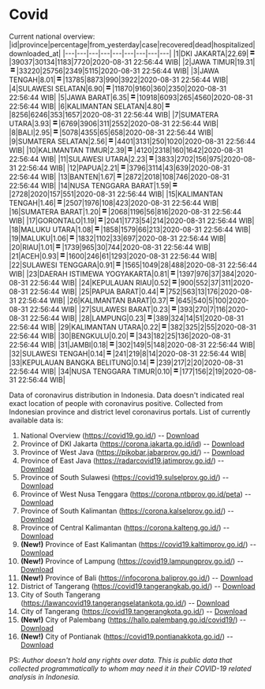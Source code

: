 # Covid
Current national overview:
|id|province|percentage|from_yesterday|case|recovered|dead|hospitalized|downloaded_at|
|---|---|---|---|---|---|---|---|---|
|1|DKI JAKARTA|22.69|![equal](https://github.com/ariefrachmannn/covid/raw/master/img/rsz_equal.png)|39037|30134|1183|7720|2020-08-31 22:56:44 WIB|
|2|JAWA TIMUR|19.31|![equal](https://github.com/ariefrachmannn/covid/raw/master/img/rsz_equal.png)|33220|25756|2349|5115|2020-08-31 22:56:44 WIB|
|3|JAWA TENGAH|8.01|![equal](https://github.com/ariefrachmannn/covid/raw/master/img/rsz_equal.png)|13785|8873|990|3922|2020-08-31 22:56:44 WIB|
|4|SULAWESI SELATAN|6.90|![equal](https://github.com/ariefrachmannn/covid/raw/master/img/rsz_equal.png)|11870|9160|360|2350|2020-08-31 22:56:44 WIB|
|5|JAWA BARAT|6.35|![equal](https://github.com/ariefrachmannn/covid/raw/master/img/rsz_equal.png)|10918|6093|265|4560|2020-08-31 22:56:44 WIB|
|6|KALIMANTAN SELATAN|4.80|![equal](https://github.com/ariefrachmannn/covid/raw/master/img/rsz_equal.png)|8256|6246|353|1657|2020-08-31 22:56:44 WIB|
|7|SUMATERA UTARA|3.93|![equal](https://github.com/ariefrachmannn/covid/raw/master/img/rsz_equal.png)|6769|3906|311|2552|2020-08-31 22:56:44 WIB|
|8|BALI|2.95|![equal](https://github.com/ariefrachmannn/covid/raw/master/img/rsz_equal.png)|5078|4355|65|658|2020-08-31 22:56:44 WIB|
|9|SUMATERA SELATAN|2.56|![equal](https://github.com/ariefrachmannn/covid/raw/master/img/rsz_equal.png)|4401|3131|250|1020|2020-08-31 22:56:44 WIB|
|10|KALIMANTAN TIMUR|2.39|![equal](https://github.com/ariefrachmannn/covid/raw/master/img/rsz_equal.png)|4120|2318|160|1642|2020-08-31 22:56:44 WIB|
|11|SULAWESI UTARA|2.23|![equal](https://github.com/ariefrachmannn/covid/raw/master/img/rsz_equal.png)|3833|2702|156|975|2020-08-31 22:56:44 WIB|
|12|PAPUA|2.21|![equal](https://github.com/ariefrachmannn/covid/raw/master/img/rsz_equal.png)|3796|3114|43|639|2020-08-31 22:56:44 WIB|
|13|BANTEN|1.67|![equal](https://github.com/ariefrachmannn/covid/raw/master/img/rsz_equal.png)|2872|2018|108|746|2020-08-31 22:56:44 WIB|
|14|NUSA TENGGARA BARAT|1.59|![equal](https://github.com/ariefrachmannn/covid/raw/master/img/rsz_equal.png)|2728|2020|157|551|2020-08-31 22:56:44 WIB|
|15|KALIMANTAN TENGAH|1.46|![equal](https://github.com/ariefrachmannn/covid/raw/master/img/rsz_equal.png)|2507|1976|108|423|2020-08-31 22:56:44 WIB|
|16|SUMATERA BARAT|1.20|![equal](https://github.com/ariefrachmannn/covid/raw/master/img/rsz_equal.png)|2068|1196|56|816|2020-08-31 22:56:44 WIB|
|17|GORONTALO|1.19|![equal](https://github.com/ariefrachmannn/covid/raw/master/img/rsz_equal.png)|2041|1773|54|214|2020-08-31 22:56:44 WIB|
|18|MALUKU UTARA|1.08|![equal](https://github.com/ariefrachmannn/covid/raw/master/img/rsz_equal.png)|1858|1579|66|213|2020-08-31 22:56:44 WIB|
|19|MALUKU|1.06|![equal](https://github.com/ariefrachmannn/covid/raw/master/img/rsz_equal.png)|1832|1102|33|697|2020-08-31 22:56:44 WIB|
|20|RIAU|1.01|![equal](https://github.com/ariefrachmannn/covid/raw/master/img/rsz_equal.png)|1739|965|30|744|2020-08-31 22:56:44 WIB|
|21|ACEH|0.93|![equal](https://github.com/ariefrachmannn/covid/raw/master/img/rsz_equal.png)|1600|246|61|1293|2020-08-31 22:56:44 WIB|
|22|SULAWESI TENGGARA|0.91|![equal](https://github.com/ariefrachmannn/covid/raw/master/img/rsz_equal.png)|1565|1049|28|488|2020-08-31 22:56:44 WIB|
|23|DAERAH ISTIMEWA YOGYAKARTA|0.81|![equal](https://github.com/ariefrachmannn/covid/raw/master/img/rsz_equal.png)|1397|976|37|384|2020-08-31 22:56:44 WIB|
|24|KEPULAUAN RIAU|0.52|![equal](https://github.com/ariefrachmannn/covid/raw/master/img/rsz_equal.png)|900|552|37|311|2020-08-31 22:56:44 WIB|
|25|PAPUA BARAT|0.44|![equal](https://github.com/ariefrachmannn/covid/raw/master/img/rsz_equal.png)|752|563|13|176|2020-08-31 22:56:44 WIB|
|26|KALIMANTAN BARAT|0.37|![equal](https://github.com/ariefrachmannn/covid/raw/master/img/rsz_equal.png)|645|540|5|100|2020-08-31 22:56:44 WIB|
|27|SULAWESI BARAT|0.23|![equal](https://github.com/ariefrachmannn/covid/raw/master/img/rsz_equal.png)|393|270|7|116|2020-08-31 22:56:44 WIB|
|28|LAMPUNG|0.23|![equal](https://github.com/ariefrachmannn/covid/raw/master/img/rsz_equal.png)|389|324|14|51|2020-08-31 22:56:44 WIB|
|29|KALIMANTAN UTARA|0.22|![equal](https://github.com/ariefrachmannn/covid/raw/master/img/rsz_equal.png)|382|325|2|55|2020-08-31 22:56:44 WIB|
|30|BENGKULU|0.20|![equal](https://github.com/ariefrachmannn/covid/raw/master/img/rsz_equal.png)|343|182|25|136|2020-08-31 22:56:44 WIB|
|31|JAMBI|0.18|![equal](https://github.com/ariefrachmannn/covid/raw/master/img/rsz_equal.png)|302|149|5|148|2020-08-31 22:56:44 WIB|
|32|SULAWESI TENGAH|0.14|![equal](https://github.com/ariefrachmannn/covid/raw/master/img/rsz_equal.png)|241|219|8|14|2020-08-31 22:56:44 WIB|
|33|KEPULAUAN BANGKA BELITUNG|0.14|![equal](https://github.com/ariefrachmannn/covid/raw/master/img/rsz_equal.png)|239|217|2|20|2020-08-31 22:56:44 WIB|
|34|NUSA TENGGARA TIMUR|0.10|![equal](https://github.com/ariefrachmannn/covid/raw/master/img/rsz_equal.png)|177|156|2|19|2020-08-31 22:56:44 WIB|

Data of coronavirus distribution in Indonesia. Data doesn't indicated real exact location of people with coronavirus positive. Collected from Indonesian province and district level coronavirus portals. List of currently available data is:
1. National Overview (https://covid19.go.id/) -- [Download](https://www.dropbox.com/s/66ly270fw4y76fx/covid_nasional.csv?dl=0)
2. Province of DKI Jakarta (https://corona.jakarta.go.id/id) -- [Download](https://riwayat-file-covid-19-dki-jakarta-jakartagis.hub.arcgis.com/)
3. Province of West Java (https://pikobar.jabarprov.go.id/) -- [Download](https://www.dropbox.com/s/alg0zp60fylq6cn/covid_jabar.csv?dl=0)
4. Province of East Java (https://radarcovid19.jatimprov.go.id/) -- [Download](https://www.dropbox.com/sh/e7vtgcnl4ckbvr4/AADo9UMRDZvrhHn66qTHZOvNa?dl=0)
5. Province of South Sulawesi (https://covid19.sulselprov.go.id/) -- [Download](https://www.dropbox.com/s/z5ek23lwcztj7z7/covid_sulsel.csv?dl=0)
6. Province of West Nusa Tenggara (https://corona.ntbprov.go.id/peta) -- [Download](https://www.dropbox.com/s/4p2k93n42xx0c00/covid_ntb.csv?dl=0)
7. Province of South Kalimantan (https://corona.kalselprov.go.id/) -- [Download](https://www.dropbox.com/sh/7aa2kvz8lb04pzz/AADH1Oj5oFMw2mp-D3JStPRsa?dl=0)
8. Province of Central Kalimantan (https://corona.kalteng.go.id/) -- [Download](https://www.dropbox.com/s/9q01v5r3ys2ozk4/covid_kalteng.csv?dl=0)
9. **(New!)** Province of East Kalimantan (https://covid19.kaltimprov.go.id/) -- [Download](https://www.dropbox.com/sh/qhpxj532nm80goa/AAB6ek_fp1__ieTR0TFQpfIga?dl=0)
10. **(New!)** Province of Lampung (https://covid19.lampungprov.go.id/) -- [Download](https://www.dropbox.com/s/ecuew6oa9kzwqwx/covid_lampung.csv?dl=0)
11. **(New!)** Province of Bali (https://infocorona.baliprov.go.id/) -- [Download](https://www.dropbox.com/sh/iceiwun4ufttmiu/AAC7dSRMpfTjPI1Lfzw-LeCUa?dl=0)
12. District of Tangerang (https://covid19.tangerangkab.go.id/) -- [Download](https://www.dropbox.com/sh/yxovyy6sy5bnz4p/AACZzVHinisKmz8oQWyQJ3nua?dl=0)
13. City of South Tangerang (https://lawancovid19.tangerangselatankota.go.id/) -- [Download](https://www.dropbox.com/s/zlvxo4ivswdzmle/covid_tangsel.csv?dl=0)
14. City of Tangerang (https://covid19.tangerangkota.go.id/) -- [Download](https://www.dropbox.com/s/e53224kvdrpjzy0/covid_tangkot.csv?dl=0)
15. **(New!)** City of Palembang (https://hallo.palembang.go.id/covid19/) -- [Download](https://www.dropbox.com/sh/oj17bhwhlpjht9e/AABZEG-OiaSaFvikATDx6coEa?dl=0)
16. **(New!)** City of Pontianak (https://covid19.pontianakkota.go.id/) -- [Download](https://www.dropbox.com/sh/66if3y4ly51j4sh/AADQ-zwLGa7Kz4ZzJgDw2-3na?dl=0)

PS: *Author doesn't hold any rights over data. This is public data that collected programmatically to whom may need it in their COVID-19 related analysis in Indonesia.*
